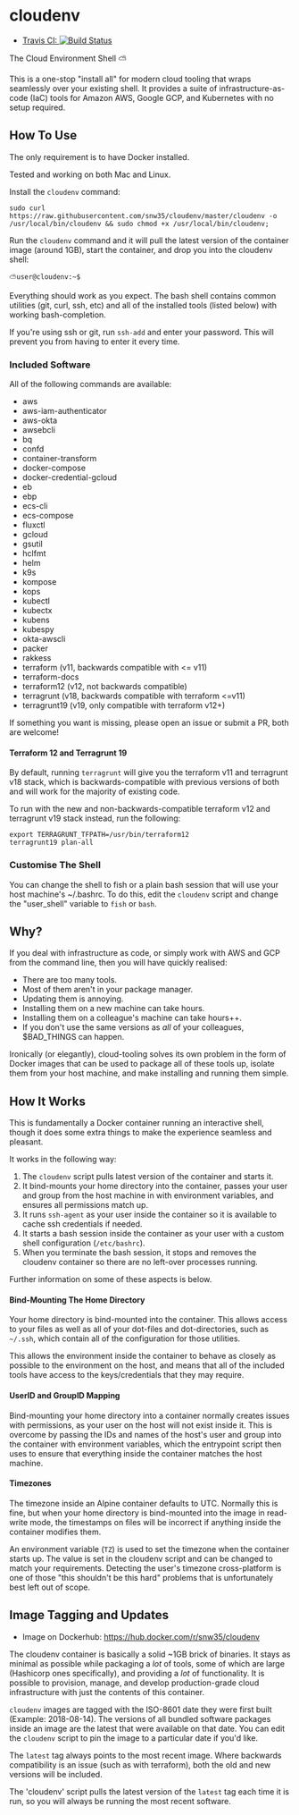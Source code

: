 # cloudenv

 * [Travis CI: ![Build Status](https://travis-ci.org/snw35/cloudenv.svg?branch=master)](https://travis-ci.org/snw35/cloudenv)

The Cloud Environment Shell ⛅

This is a one-stop "install all" for modern cloud tooling that wraps seamlessly over your existing shell. It provides a suite of infrastructure-as-code (IaC) tools for Amazon AWS, Google GCP, and Kubernetes with no setup required.

## How To Use

The only requirement is to have Docker installed.

Tested and working on both Mac and Linux.

Install the `cloudenv` command:

```shell
sudo curl https://raw.githubusercontent.com/snw35/cloudenv/master/cloudenv -o /usr/local/bin/cloudenv && sudo chmod +x /usr/local/bin/cloudenv;
```

Run the `cloudenv` command and it will pull the latest version of the container image (around 1GB), start the container, and drop you into the cloudenv shell:

`⛅user@cloudenv:~$`

Everything should work as you expect. The bash shell contains common utilities (git, curl, ssh, etc) and all of the installed tools (listed below) with working bash-completion.

If you're using ssh or git, run `ssh-add` and enter your password. This will prevent you from having to enter it every time.

### Included Software

All of the following commands are available:

- aws
- aws-iam-authenticator
- aws-okta
- awsebcli
- bq
- confd
- container-transform
- docker-compose
- docker-credential-gcloud
- eb
- ebp
- ecs-cli
- ecs-compose
- fluxctl
- gcloud
- gsutil
- hclfmt
- helm
- k9s
- kompose
- kops
- kubectl
- kubectx
- kubens
- kubespy
- okta-awscli
- packer
- rakkess
- terraform (v11, backwards compatible with <= v11)
- terraform-docs
- terraform12 (v12, not backwards compatible)
- terragrunt (v18, backwards compatible with terraform <=v11)
- terragrunt19 (v19, only compatible with terraform v12+)

If something you want is missing, please open an issue or submit a PR, both are welcome!

#### Terraform 12 and Terragrunt 19

By default, running `terragrunt` will give you the terraform v11 and terragrunt v18 stack, which is backwards-compatible with previous versions of both and will work for the majority of existing code.

To run with the new and non-backwards-compatible terraform v12 and terragrunt v19 stack instead, run the following:

```shell
export TERRAGRUNT_TFPATH=/usr/bin/terraform12
terragrunt19 plan-all
```

### Customise The Shell

You can change the shell to fish or a plain bash session that will use your host machine's ~/.bashrc. To do this, edit the `cloudenv` script and change the "user_shell" variable to `fish` or `bash`.

## Why?

If you deal with infrastructure as code, or simply work with AWS and GCP from the command line, then you will have quickly realised:

 * There are too many tools.
 * Most of them aren't in your package manager.
 * Updating them is annoying.
 * Installing them on a new machine can take hours.
 * Installing them on a colleague's machine can take hours++.
 * If you don't use the same versions as *all* of your colleagues, $BAD_THINGS can happen.

Ironically (or elegantly), cloud-tooling solves its own problem in the form of Docker images that can be used to package all of these tools up, isolate them from your host machine, and make installing and running them simple.

## How It Works

This is fundamentally a Docker container running an interactive shell, though it does some extra things to make the experience seamless and pleasant.

It works in the following way:

1. The `cloudenv` script pulls latest version of the container and starts it.
2. It bind-mounts your home directory into the container, passes your user and group from the host machine in with environment variables, and ensures all permissions match up.
3. It runs `ssh-agent` as your user inside the container so it is available to cache ssh credentials if needed.
4. It starts a bash session inside the container as your user with a custom shell configuration (`/etc/bashrc`).
5. When you terminate the bash session, it stops and removes the cloudenv container so there are no left-over processes running.

Further information on some of these aspects is below.

#### Bind-Mounting The Home Directory

Your home directory is bind-mounted into the container. This allows access to your files as well as all of your dot-files and dot-directories, such as `~/.ssh`, which contain all of the configuration for those utilities.

This allows the environment inside the container to behave as closely as possible to the environment on the host, and means that all of the included tools have access to the keys/credentials that they may require.

#### UserID and GroupID Mapping

Bind-mounting your home directory into a container normally creates issues with permissions, as your user on the host will not exist inside it. This is overcome by passing the IDs and names of the host's user and group into the container with environment variables, which the entrypoint script then uses to ensure that everything inside the container matches the host machine.

#### Timezones

The timezone inside an Alpine container defaults to UTC. Normally this is fine, but when your home directory is bind-mounted into the image in read-write mode, the timestamps on files will be incorrect if anything inside the container modifies them.

An environment variable (`TZ`) is used to set the timezone when the container starts up. The value is set in the cloudenv script and can be changed to match your requirements. Detecting the user's timezone cross-platform is one of those "this shouldn't be this hard" problems that is unfortunately best left out of scope.

## Image Tagging and Updates

- Image on Dockerhub: https://hub.docker.com/r/snw35/cloudenv

The cloudenv container is basically a solid ~1GB brick of binaries. It stays as minimal as possible while packaging a *lot* of tools, some of which are large (Hashicorp ones specifically), and providing a *lot* of functionality. It is possible to provision, manage, and develop production-grade cloud infrastructure with just the contents of this container.

`cloudenv` images are tagged with the ISO-8601 date they were first built (Example: 2018-08-14). The versions of all bundled software packages inside an image are the latest that were available on that date. You can edit the `cloudenv` script to pin the image to a particular date if you'd like.

The `latest` tag always points to the most recent image. Where backwards compatibility is an issue (such as with terraform), both the old and new versions will be included.

The 'cloudenv' script pulls the latest version of the `latest` tag each time it is run, so you will always be running the most recent software.
